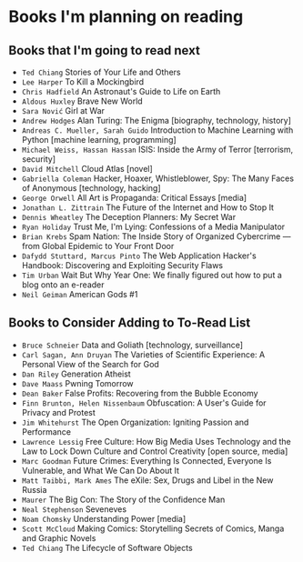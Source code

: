 # Books I'm planning on reading

## Books that I'm going to read next

* `Ted Chiang` Stories of Your Life and Others
* `Lee Harper` To Kill a Mockingbird
* `Chris Hadfield` An Astronaut's Guide to Life on Earth
* `Aldous Huxley` Brave New World
* `Sara Nović` Girl at War
* `Andrew Hodges` Alan Turing: The Enigma [biography, technology, history]
* `Andreas C. Mueller, Sarah Guido` Introduction to Machine Learning with Python [machine learning, programming]
* `Michael Weiss, Hassan Hassan` ISIS: Inside the Army of Terror [terrorism, security]
* `David Mitchell` Cloud Atlas [novel]
* `Gabriella Coleman` Hacker, Hoaxer, Whistleblower, Spy: The Many Faces of Anonymous [technology, hacking]
* `George Orwell` All Art is Propaganda: Critical Essays [media]
* `Jonathan L. Zittrain` The Future of the Internet and How to Stop It
* `Dennis Wheatley` The Deception Planners: My Secret War
* `Ryan Holiday` Trust Me, I'm Lying: Confessions of a Media Manipulator
* `Brian Krebs` Spam Nation: The Inside Story of Organized Cybercrime — from Global Epidemic to Your Front Door
* `Dafydd Stuttard, Marcus Pinto` The Web Application Hacker's Handbook: Discovering and Exploiting Security Flaws
* `Tim Urban` Wait But Why Year One: We finally figured out how to put a blog onto an e-reader
* `Neil Geiman` American Gods #1

## Books to Consider Adding to To-Read List

* `Bruce Schneier` Data and Goliath [technology, surveillance]
* `Carl Sagan, Ann Druyan`  The Varieties of Scientific Experience: A Personal View of the Search for God
* `Dan Riley` Generation Atheist
* `Dave Maass` Pwning Tomorrow
* `Dean Baker` False Profits: Recovering from the Bubble Economy
* `Finn Brunton, Helen Nissenbaum` Obfuscation: A User's Guide for Privacy and Protest
* `Jim Whitehurst` The Open Organization: Igniting Passion and Performance
* `Lawrence Lessig` Free Culture: How Big Media Uses Technology and the Law to Lock Down Culture and Control Creativity [open source, media]
* `Marc Goodman` Future Crimes: Everything Is Connected, Everyone Is Vulnerable, and What We Can Do About It
* `Matt Taibbi, Mark Ames` The eXile: Sex, Drugs and Libel in the New Russia
* `Maurer` The Big Con: The Story of the Confidence Man
* `Neal Stephenson` Seveneves
* `Noam Chomsky` Understanding Power [media]
* `Scott McCloud` Making Comics: Storytelling Secrets of Comics, Manga and Graphic Novels
* `Ted Chiang` The Lifecycle of Software Objects
